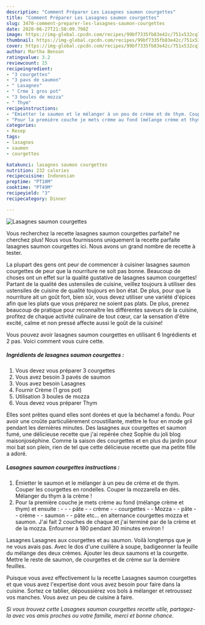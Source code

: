 ```yaml
---
description: "Comment Préparer Les Lasagnes saumon courgettes"
title: "Comment Préparer Les Lasagnes saumon courgettes"
slug: 3470-comment-preparer-les-lasagnes-saumon-courgettes
date: 2020-06-27T21:50:09.798Z
image: https://img-global.cpcdn.com/recipes/99bf7335fb83e42c/751x532cq70/lasagnes-saumon-courgettes-photo-principale-de-la-recette.jpg
thumbnail: https://img-global.cpcdn.com/recipes/99bf7335fb83e42c/751x532cq70/lasagnes-saumon-courgettes-photo-principale-de-la-recette.jpg
cover: https://img-global.cpcdn.com/recipes/99bf7335fb83e42c/751x532cq70/lasagnes-saumon-courgettes-photo-principale-de-la-recette.jpg
author: Martha Benson
ratingvalue: 3.2
reviewcount: 15
recipeingredient:
- "3 courgettes"
- "3 pavs de saumon"
- " Lasagnes"
- " Crme 1 gros pot"
- "3 boules de mozza"
- " Thym"
recipeinstructions:
- "Émietter le saumon et le mélanger à un peu de crème et de thym. Couper les courgettes en rondelles. Couper la mozzarella en dés. Mélanger du thym à la crème !"
- "Pour la première couche je mets crème au fond (mélange crème et thym) et ensuite :   - pâte  - crème  - courgettes  - Mozza - pâte  - crème  - saumon - pâte etc... en alternance courgettes mozza et saumon. J&#39;ai fait 2 couches de chaque et j&#39;ai terminé par de la crème et de la mozza. Enfourner à 180 pendant 30 minutes environ !"
categories:
- Resep
tags:
- lasagnes
- saumon
- courgettes

katakunci: lasagnes saumon courgettes 
nutrition: 232 calories
recipecuisine: Indonesian
preptime: "PT10M"
cooktime: "PT49M"
recipeyield: "3"
recipecategory: Dinner

---
```



![Lasagnes saumon courgettes](https://img-global.cpcdn.com/recipes/99bf7335fb83e42c/751x532cq70/lasagnes-saumon-courgettes-photo-principale-de-la-recette.jpg)

Vous recherchez la recette lasagnes saumon courgettes parfaite? ne cherchez plus! Nous vous fournissons uniquement la recette parfaite lasagnes saumon courgettes ici. Nous avons un grand nombre de recette à tester.

La plupart des gens ont peur de commencer à cuisiner lasagnes saumon courgettes de peur que la nourriture ne soit pas bonne. Beaucoup de choses ont un effet sur la qualité gustative de lasagnes saumon courgettes! Partant de la qualité des ustensiles de cuisine, veillez toujours à utiliser des ustensiles de cuisine de qualité toujours en bon état. De plus, pour que la nourriture ait un goût fort, bien sûr, vous devez utiliser une variété d'épices afin que les plats que vous préparez ne soient pas plats. De plus, prenez beaucoup de pratique pour reconnaître les différentes saveurs de la cuisine, profitez de chaque activité culinaire de tout cœur, car la sensation d'être excité, calme et non pressé affecte aussi le goût de la cuisine!

<!--inarticleads1-->

Vous pouvez avoir lasagnes saumon courgettes en utilisant 6 Ingrédients et 2 pas. Voici comment vous cuire cette.

##### Ingrédients de lasagnes saumon courgettes :

1. Vous devez vous préparer 3 courgettes
1. Vous avez besoin 3 pavés de saumon
1. Vous avez besoin  Lasagnes
1. Fournir  Crème (1 gros pot)
1. Utilisation 3 boules de mozza
1. Vous devez vous préparer  Thym


Elles sont prêtes quand elles sont dorées et que la béchamel a fondu. Pour avoir une croûte particulièrement croustillante, mettre le four en mode gril pendant les dernières minutes. Des lasagnes aux courgettes et saumon fumé, une délicieuse recette que j&#39;ai repérée chez Sophie du joli blog maisonjoséphine. Comme la saison des courgettes et en plus du jardin pour moi bat son plein, rien de tel que cette délicieuse recette que ma petite fille a adoré. 

<!--inarticleads2-->

##### Lasagnes saumon courgettes instructions :

1. Émietter le saumon et le mélanger à un peu de crème et de thym. Couper les courgettes en rondelles. Couper la mozzarella en dés. Mélanger du thym à la crème !
1. Pour la première couche je mets crème au fond (mélange crème et thym) et ensuite :  -  - - pâte  - - crème  - - courgettes  - - Mozza - - pâte  - - crème  - - saumon - - pâte etc... en alternance courgettes mozza et saumon. J&#39;ai fait 2 couches de chaque et j&#39;ai terminé par de la crème et de la mozza. Enfourner à 180 pendant 30 minutes environ !


Lasagnes Lasagnes aux courgettes et au saumon. Voilà longtemps que je ne vous avais pas. Avec le dos d&#39;une cuillère à soupe, badigeonner la feuille du mélange des deux crèmes. Ajouter les deux saumons et la courgette. Mettre le reste de saumon, de courgettes et de crème sur la dernière feuilles. 

<!--inarticleads1-->

<p>
Puisque vous avez effectivement lu la recette Lasagnes saumon courgettes et que vous avez l'expertise dont vous avez besoin pour faire dans la cuisine. Sortez ce tablier, dépoussiérez vos bols à mélanger et retroussez vos manches. Vous avez un peu de cuisine à faire.
</p>

<p>
<i>Si vous trouvez cette Lasagnes saumon courgettes recette utile, partagez-la avec vos amis proches ou votre famille, merci et bonne chance.</i>
</p>
